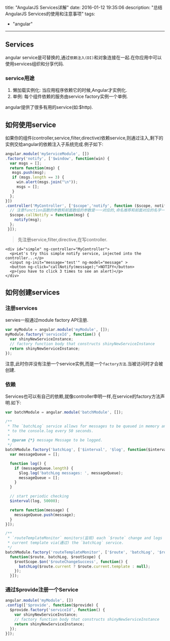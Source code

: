 title: "AngularJS Services详解"
date: 2016-01-12 19:35:06
description: "总结AngularJS Services的使用和注意事项"
tags:
- "angular"
---

## Services

angular service是可替换的,通过`依赖注入(DI)`和对象连接在一起.在你应用中可以使用services组织和分享代码.

### service用途

1. 懒加载实例化: 当应用程序依赖它的时候,Angular才实例化.
2. 单例: 每个组件依赖的服务由service factory实例一个单例.

angular提供了很多有用的service(如:$http).

## 如何使用service

如果你的组件(controller,service,filter,directive)依赖service,则通过注入,剩下的实例交给angular的依赖注入子系统完成.例子如下:

```js
angular.module('myServiceModule', [])
.factory('notify', ['$window', function(win) {
  var msgs = [];
  return function(msg) {
   msgs.push(msg);
   if (msgs.length == 3) {
     win.alert(msgs.join("\n"));
     msgs = [];
   }
  };
}])
.controller('MyController', ['$scope','notify', function ($scope, notify) {
  // 注意function函数的参数和前面数组的参数是一一对应的,命名推荐和前面对应的名字一样.不一样也可以.
  $scope.callNotify = function(msg) {
    notify(msg);
  };
 }]);
```

> 先注册service,filter,directive,在写controller.

```plain
<div id="simple" ng-controller="MyController">
  <p>Let's try this simple notify service, injected into the controller...</p>
  <input ng-init="message='test'" ng-model="message" >
  <button ng-click="callNotify(message);">NOTIFY</button>
  <p>(you have to click 3 times to see an alert)</p>
</div>
```

## 如何创建services

### 注册services

servies一般通过module factory API注册.

```js
var myModule = angular.module('myModule', []);
myModule.factory('serviceId', function() {
  var shinyNewServiceInstance;
  // factory function body that constructs shinyNewServiceInstance
  return shinyNewServiceInstance;
});
```
注意,此时你并没有注册一个service实例,而是一个`factory方法`.当被访问时才会被创建.

### 依赖

Services也可以有自己的依赖,就像controller申明一样,在service的factory方法声明.如下:

```js
var batchModule = angular.module('batchModule', []);

/**
 * The `batchLog` service allows for messages to be queued in memory and flushed
 * to the console.log every 50 seconds.
 *
 * @param {*} message Message to be logged.
 */
batchModule.factory('batchLog', ['$interval', '$log', function($interval, $log) {
  var messageQueue = [];

  function log() {
    if (messageQueue.length) {
      $log.log('batchLog messages: ', messageQueue);
      messageQueue = [];
    }
  }

  // start periodic checking
  $interval(log, 50000);

  return function(message) {
    messageQueue.push(message);
  }
}]);

/**
 * `routeTemplateMonitor` monitors(监视) each `$route` change and logs the
 * current template via(通过) the `batchLog` service.
 */
batchModule.factory('routeTemplateMonitor', ['$route', 'batchLog', '$rootScope',
  function($route, batchLog, $rootScope) {
    $rootScope.$on('$routeChangeSuccess', function() {
      batchLog($route.current ? $route.current.template : null);
    });
  }]);
```

### 通过$provide注册一个Service

```js
angular.module('myModule', [])
.config(['$provide', function($provide) {
  $provide.factory('serviceId', function() {
    var shinyNewServiceInstance;
    // factory function body that constructs shinyNewServiceInstance
    return shinyNewServiceInstance;
  });
}]);
```